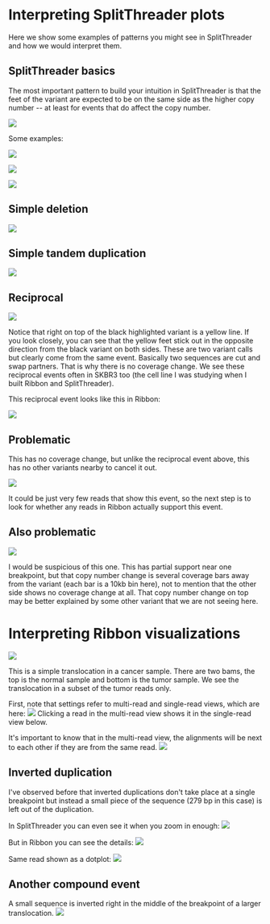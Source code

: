 # Interpreting SplitThreader plots

Here we show some examples of patterns you might see in SplitThreader and how we would interpret them.

## SplitThreader basics

The most important pattern to build your intuition in SplitThreader is that the feet of the variant are expected to be on the same side as the higher copy number -- at least for events that do affect the copy number.

![](images/coverage_and_feet_good_example.png)

Some examples:

![](images/pretty_good.png)

![](images/good_translocation.png)

![](images/bad.png)


## Simple deletion

![](images/simple_deletion.png)

## Simple tandem duplication

![](images/simple_tandem_duplication.png)

## Reciprocal

![](images/reciprocal_12_15.png)

Notice that right on top of the black highlighted variant is a yellow line. If you look closely, you can see that the yellow feet stick out in the opposite direction from the black variant on both sides.
These are two variant calls but clearly come from the same event. Basically two sequences are cut and swap partners. That is why there is no coverage change. We see these reciprocal events often in SKBR3 too (the cell line I was studying when I built Ribbon and SplitThreader).

This reciprocal event looks like this in Ribbon:

![](images/reciprocal_in_ribbon.png)

## Problematic

This has no coverage change, but unlike the reciprocal event above, this has no other variants nearby to cancel it out.

![](images/no_cnv_match.png)

It could be just very few reads that show this event, so the next step is to look for whether any reads in Ribbon actually support this event.

## Also problematic

![](images/iffy_cnv_match_partial_at_a_distance.png)

I would be suspicious of this one. This has partial support near one breakpoint, but that copy number change is several coverage bars away from the variant (each bar is a 10kb bin here), not to mention that the other side shows no coverage change at all. That copy number change on top may be better explained by some other variant that we are not seeing here.

# Interpreting Ribbon visualizations

![](images/ribbon_no_annotations.png)

This is a simple translocation in a cancer sample. There are two bams, the top is the normal sample and bottom is the tumor sample. We see the translocation in a subset of the tumor reads only.

First, note that settings refer to multi-read and single-read views, which are here:
![](images/ribbon_views.png)
Clicking a read in the multi-read view shows it in the single-read view below.

It's important to know that in the multi-read view, the alignments will be next to each other if they are from the same read.
![](images/ribbon_reads_support_translocation.png)

## Inverted duplication

I've observed before that inverted duplications don't take place at a single breakpoint but instead a small piece of the sequence (279 bp in this case) is left out of the duplication.

In SplitThreader you can even see it when you zoom in enough:
![](images/splitthreader_inverted_duplication.png)

But in Ribbon you can see the details:
![](images/inverted_duplication_ribbon.png)

Same read shown as a dotplot:
![](images/inverted_duplication_dotplot.png)

## Another compound event

A small sequence is inverted right in the middle of the breakpoint of a larger translocation.
![](images/compound_event.png)
